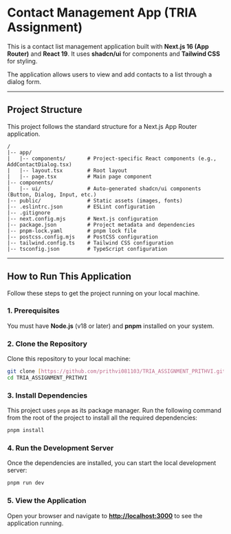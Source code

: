 # Contact Management App (TRIA Assignment)

This is a contact list management application built with **Next.js 16 (App Router)** and **React 19**. It uses **shadcn/ui** for components and **Tailwind CSS** for styling.

The application allows users to view and add contacts to a list through a dialog form.

---

## Project Structure

This project follows the standard structure for a Next.js App Router application.

```
/
|-- app/
|   |-- components/       # Project-specific React components (e.g., AddContactDialog.tsx)
|   |-- layout.tsx        # Root layout
|   |-- page.tsx          # Main page component
|-- components/
|   |-- ui/               # Auto-generated shadcn/ui components (Button, Dialog, Input, etc.)
|-- public/               # Static assets (images, fonts)
|-- .eslintrc.json        # ESLint configuration
|-- .gitignore
|-- next.config.mjs       # Next.js configuration
|-- package.json          # Project metadata and dependencies
|-- pnpm-lock.yaml        # pnpm lock file
|-- postcss.config.mjs    # PostCSS configuration
|-- tailwind.config.ts    # Tailwind CSS configuration
|-- tsconfig.json         # TypeScript configuration
```

---

## How to Run This Application

Follow these steps to get the project running on your local machine.

### 1. Prerequisites

You must have **Node.js** (v18 or later) and **pnpm** installed on your system.

### 2. Clone the Repository

Clone this repository to your local machine:

```bash
git clone [https://github.com/prithvi081103/TRIA_ASSIGNMENT_PRITHVI.git](https://github.com/prithvi081103/TRIA_ASSIGNMENT_PRITHVI.git)
cd TRIA_ASSIGNMENT_PRITHVI
```

### 3. Install Dependencies

This project uses `pnpm` as its package manager. Run the following command from the root of the project to install all the required dependencies:

```bash
pnpm install
```

### 4. Run the Development Server

Once the dependencies are installed, you can start the local development server:

```bash
pnpm run dev
```

### 5. View the Application

Open your browser and navigate to **[http://localhost:3000](https://tria-assignment-prithvi-beige.vercel.app/)** to see the application running.
